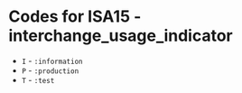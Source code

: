 # Codes for ISA15 - interchange_usage_indicator
* `I` - `:information`
* `P` - `:production`
* `T` - `:test`

